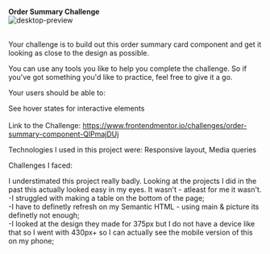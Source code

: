 <b>Order Summary Challenge</b>
<br>
![desktop-preview](https://github.com/Danielfww/Order-Card/assets/158219974/170dc9e7-1657-447c-b6a9-69fadc645db5)

<br>
Your challenge is to build out this order summary card component and get it looking as close to the design as possible.

You can use any tools you like to help you complete the challenge. So if you've got something you'd like to practice, feel free to give it a go.

Your users should be able to:

See hover states for interactive elements
<br>
<br>
Link to the Challenge: https://www.frontendmentor.io/challenges/order-summary-component-QlPmajDUj


Technologies I used in this project were: Responsive layout, Media queries

Challenges I faced:

I understimated this project really badly. Looking at the projects I did in the past this actually looked easy in my eyes.
It wasn't - atleast for me it wasn't.
<br>
-I struggled with making a table on the bottom of the page;
<br>
-I have to definetly refresh on my Semantic HTML - using main & picture its definetly not enough;
<br>
-I looked at the design they made for 375px but I do not have a device like that so I went with 430px+ so I can actually see the mobile version of this on my phone;
